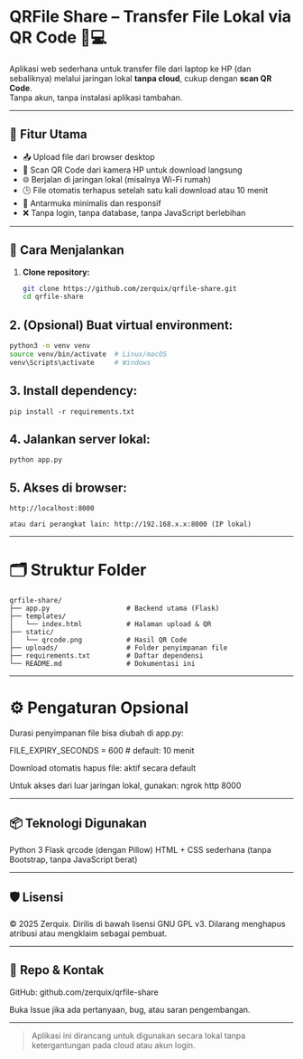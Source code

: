 # QRFile Share – Transfer File Lokal via QR Code 📱💻

Aplikasi web sederhana untuk transfer file dari laptop ke HP (dan sebaliknya) melalui jaringan lokal **tanpa cloud**, cukup dengan **scan QR Code**.  
Tanpa akun, tanpa instalasi aplikasi tambahan.

---

## 🔧 Fitur Utama

- 📤 Upload file dari browser desktop
- 📱 Scan QR Code dari kamera HP untuk download langsung
- 🌐 Berjalan di jaringan lokal (misalnya Wi-Fi rumah)
- 🕒 File otomatis terhapus setelah satu kali download atau 10 menit
- 🧱 Antarmuka minimalis dan responsif
- ❌ Tanpa login, tanpa database, tanpa JavaScript berlebihan

---

## 🚀 Cara Menjalankan

1. **Clone repository:**
   ```bash
   git clone https://github.com/zerquix/qrfile-share.git
   cd qrfile-share

## 2. (Opsional) Buat virtual environment:
``` bash
python3 -m venv venv
source venv/bin/activate  # Linux/macOS
venv\Scripts\activate     # Windows
```

## 3. Install dependency:
```
pip install -r requirements.txt

```
## 4. Jalankan server lokal:
```
python app.py

```
## 5. Akses di browser:
```
http://localhost:8000

atau dari perangkat lain: http://192.168.x.x:8000 (IP lokal)
```




---

# 🗂️ Struktur Folder
```
qrfile-share/
├── app.py                   # Backend utama (Flask)
├── templates/
│   └── index.html           # Halaman upload & QR
├── static/
│   └── qrcode.png           # Hasil QR Code
├── uploads/                 # Folder penyimpanan file
├── requirements.txt         # Daftar dependensi
└── README.md                # Dokumentasi ini
```

---

# ⚙️ Pengaturan Opsional

Durasi penyimpanan file bisa diubah di app.py:

FILE_EXPIRY_SECONDS = 600  # default: 10 menit

Download otomatis hapus file: aktif secara default

Untuk akses dari luar jaringan lokal, gunakan: ngrok http 8000



---

## 📦 Teknologi Digunakan

Python 3
Flask
qrcode (dengan Pillow)
HTML + CSS sederhana (tanpa Bootstrap, tanpa JavaScript berat)


---

## 🛡️ Lisensi

© 2025 Zerquix. Dirilis di bawah lisensi GNU GPL v3. Dilarang menghapus atribusi atau mengklaim sebagai pembuat.

---

## 🔗 Repo & Kontak

GitHub: github.com/zerquix/qrfile-share

Buka Issue jika ada pertanyaan, bug, atau saran pengembangan.


---

> Aplikasi ini dirancang untuk digunakan secara lokal tanpa ketergantungan pada cloud atau akun login.


